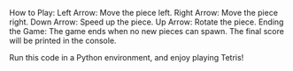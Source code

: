 How to Play:
Left Arrow: Move the piece left.
Right Arrow: Move the piece right.
Down Arrow: Speed up the piece.
Up Arrow: Rotate the piece.
Ending the Game:
The game ends when no new pieces can spawn. The final score will be printed in the console.

Run this code in a Python environment, and enjoy playing Tetris!
